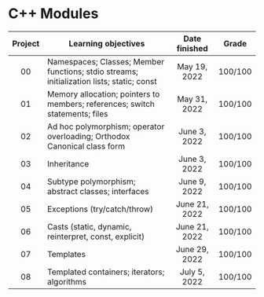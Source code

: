 # C++ Modules

|Project|Learning objectives|Date finished|Grade|
| :---: | --- | :---: | :---: |
| 00 | Namespaces;  Classes;  Member functions;  stdio streams;  initialization lists;  static;  const| May 19, 2022 | 100/100 |
| 01 | Memory allocation;  pointers to members;  references;  switch statements;  files| May 31, 2022 | 100/100 |
| 02 | Ad hoc polymorphism;  operator overloading;  Orthodox Canonical class form| June 3, 2022 | 100/100 |
| 03 | Inheritance| June 3, 2022  | 100/100 |
| 04 | Subtype polymorphism; abstract classes; interfaces| June 9, 2022 | 100/100 |
| 05 | Exceptions (try/catch/throw) | June 21, 2022 | 100/100 |
| 06 | Casts (static, dynamic, reinterpret, const, explicit) | June 21, 2022 | 100/100 |
| 07 | Templates | June 29, 2022 | 100/100 |
| 08 | Templated containers; iterators; algorithms | July 5, 2022 | 100/100 |

